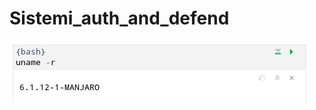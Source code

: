 # Sistemi_auth_and_defend
![Иллюстрация к проекту](https://github.com/Smipos/Sistemi_auth_and_defend/blob/main/img_lab1/uname_r.png)
